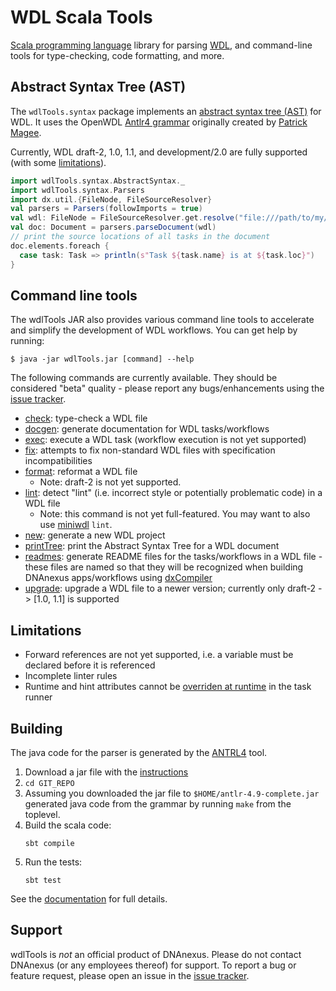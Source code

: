 # WDL Scala Tools

[Scala programming language](https://www.scala-lang.org) library for parsing [WDL](https://openwdl.org), and command-line tools for type-checking, code formatting, and more.

## Abstract Syntax Tree (AST)

The `wdlTools.syntax` package implements an [abstract syntax tree (AST)](src/main/scala/wdlTools/syntax/AbstractSyntax.scala) for WDL. It uses the OpenWDL [Antlr4 grammar](https://github.com/openwdl/wdl/tree/main/versions/1.0/parsers/antlr4) originally created by [Patrick Magee](https://github.com/patmagee).

Currently, WDL draft-2, 1.0, 1.1, and development/2.0 are fully supported (with some [limitations](#limitations)).

```scala
import wdlTools.syntax.AbstractSyntax._
import wdlTools.syntax.Parsers
import dx.util.{FileNode, FileSourceResolver}
val parsers = Parsers(followImports = true)
val wdl: FileNode = FileSourceResolver.get.resolve("file:///path/to/my/wdl")
val doc: Document = parsers.parseDocument(wdl)
// print the source locations of all tasks in the document
doc.elements.foreach {
  case task: Task => println(s"Task ${task.name} is at ${task.loc}")
}
```

## Command line tools

The wdlTools JAR also provides various command line tools to accelerate and simplify the development of WDL workflows. You can get help by running:

```commandline
$ java -jar wdlTools.jar [command] --help
```

The following commands are currently available. They should be considered "beta" quality - please report any bugs/enhancements using the [issue tracker](https://github.com/dnanexus/wdlTools/issues).

* [check](doc/Commands/Check.md): type-check a WDL file
* [docgen](doc/Commands/Docgen.md): generate documentation for WDL tasks/workflows
* [exec](doc/Commands/Exec.md): execute a WDL task (workflow execution is not yet supported)
* [fix](doc/Commands/Fix.md): attempts to fix non-standard WDL files with specification incompatibilities
* [format](doc/Commands/Format.md): reformat a WDL file
  * Note: draft-2 is not yet supported.
* [lint](doc/Commands/Lint.md): detect "lint" (i.e. incorrect style or potentially problematic code) in a WDL file
  * Note: this command is not yet full-featured. You may want to also use [miniwdl](https://github.com/chanzuckerberg/miniwdl) `lint`.
* [new](doc/Commands/New.md): generate a new WDL project
* [printTree](doc/Commands/PrintTree.md): print the Abstract Syntax Tree for a WDL document
* [readmes](doc/Commands/Readmes.md): generate README files for the tasks/workflows in a WDL file - these files are named so that they will be recognized when building DNAnexus apps/workflows using [dxCompiler](https://github.com/dnanexus/dxCompiler)
* [upgrade](doc/Commands/Upgrade.md): upgrade a WDL file to a newer version; currently only draft-2 -> [1.0, 1.1] is supported


## Limitations

* Forward references are not yet supported, i.e. a variable must be declared before it is referenced
* Incomplete linter rules
* Runtime and hint attributes cannot be [overriden at runtime](https://github.com/openwdl/wdl/pull/315/files#diff-7ab1be25d3b4d9ecf4f763e14d464681R3029) in the task runner

## Building

The java code for the parser is generated by the [ANTRL4](https://www.antlr.org) tool.

1. Download a jar file with the [instructions](https://www.antlr.org/download.html)
2. `cd GIT_REPO`
3. Assuming you downloaded the jar file to `$HOME/antlr-4.9-complete.jar` generated java code from the grammar by running `make` from the toplevel.
4. Build the scala code:
    ```
    sbt compile
    ```
5. Run the tests:
    ```
    sbt test
    ```

See the [documentation](doc/Developing.md) for full details.

## Support

wdlTools is _not_ an official product of DNAnexus. Please do not contact DNAnexus (or any employees thereof) for support. To report a bug or feature request, please open an issue in the [issue tracker](https://github.com/dnanexus/wdlTools/issues).
